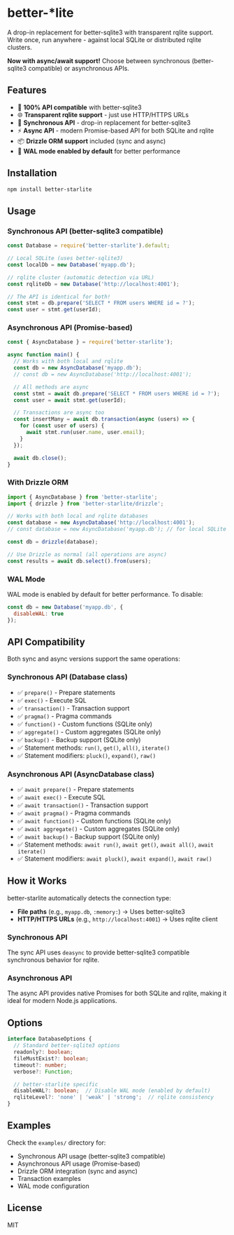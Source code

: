 # better-*lite

A drop-in replacement for better-sqlite3 with transparent rqlite support. Write once, run anywhere - against local SQLite or distributed rqlite clusters.

**Now with async/await support!** Choose between synchronous (better-sqlite3 compatible) or asynchronous APIs.

## Features

- 🎯 **100% API compatible** with better-sqlite3
- 🌐 **Transparent rqlite support** - just use HTTP/HTTPS URLs
- 🚀 **Synchronous API** - drop-in replacement for better-sqlite3
- ⚡ **Async API** - modern Promise-based API for both SQLite and rqlite
- 📦 **Drizzle ORM support** included (sync and async)
- 🔄 **WAL mode enabled by default** for better performance

## Installation

```bash
npm install better-starlite
```

## Usage

### Synchronous API (better-sqlite3 compatible)

```javascript
const Database = require('better-starlite').default;

// Local SQLite (uses better-sqlite3)
const localDb = new Database('myapp.db');

// rqlite cluster (automatic detection via URL)
const rqliteDb = new Database('http://localhost:4001');

// The API is identical for both!
const stmt = db.prepare('SELECT * FROM users WHERE id = ?');
const user = stmt.get(userId);
```

### Asynchronous API (Promise-based)

```javascript
const { AsyncDatabase } = require('better-starlite');

async function main() {
  // Works with both local and rqlite
  const db = new AsyncDatabase('myapp.db');
  // const db = new AsyncDatabase('http://localhost:4001');

  // All methods are async
  const stmt = await db.prepare('SELECT * FROM users WHERE id = ?');
  const user = await stmt.get(userId);

  // Transactions are async too
  const insertMany = await db.transaction(async (users) => {
    for (const user of users) {
      await stmt.run(user.name, user.email);
    }
  });

  await db.close();
}
```

### With Drizzle ORM

```typescript
import { AsyncDatabase } from 'better-starlite';
import { drizzle } from 'better-starlite/drizzle';

// Works with both local and rqlite databases
const database = new AsyncDatabase('http://localhost:4001');
// const database = new AsyncDatabase('myapp.db'); // for local SQLite

const db = drizzle(database);

// Use Drizzle as normal (all operations are async)
const results = await db.select().from(users);
```

### WAL Mode

WAL mode is enabled by default for better performance. To disable:

```javascript
const db = new Database('myapp.db', {
  disableWAL: true
});
```

## API Compatibility

Both sync and async versions support the same operations:

### Synchronous API (Database class)
- ✅ `prepare()` - Prepare statements
- ✅ `exec()` - Execute SQL
- ✅ `transaction()` - Transaction support
- ✅ `pragma()` - Pragma commands
- ✅ `function()` - Custom functions (SQLite only)
- ✅ `aggregate()` - Custom aggregates (SQLite only)
- ✅ `backup()` - Backup support (SQLite only)
- ✅ Statement methods: `run()`, `get()`, `all()`, `iterate()`
- ✅ Statement modifiers: `pluck()`, `expand()`, `raw()`

### Asynchronous API (AsyncDatabase class)
- ✅ `await prepare()` - Prepare statements
- ✅ `await exec()` - Execute SQL
- ✅ `await transaction()` - Transaction support
- ✅ `await pragma()` - Pragma commands
- ✅ `await function()` - Custom functions (SQLite only)
- ✅ `await aggregate()` - Custom aggregates (SQLite only)
- ✅ `await backup()` - Backup support (SQLite only)
- ✅ Statement methods: `await run()`, `await get()`, `await all()`, `await iterate()`
- ✅ Statement modifiers: `await pluck()`, `await expand()`, `await raw()`

## How it Works

better-starlite automatically detects the connection type:

- **File paths** (e.g., `myapp.db`, `:memory:`) → Uses better-sqlite3
- **HTTP/HTTPS URLs** (e.g., `http://localhost:4001`) → Uses rqlite client

### Synchronous API
The sync API uses `deasync` to provide better-sqlite3 compatible synchronous behavior for rqlite.

### Asynchronous API
The async API provides native Promises for both SQLite and rqlite, making it ideal for modern Node.js applications.

## Options

```typescript
interface DatabaseOptions {
  // Standard better-sqlite3 options
  readonly?: boolean;
  fileMustExist?: boolean;
  timeout?: number;
  verbose?: Function;

  // better-starlite specific
  disableWAL?: boolean;  // Disable WAL mode (enabled by default)
  rqliteLevel?: 'none' | 'weak' | 'strong';  // rqlite consistency
}
```

## Examples

Check the `examples/` directory for:
- Synchronous API usage (better-sqlite3 compatible)
- Asynchronous API usage (Promise-based)
- Drizzle ORM integration (sync and async)
- Transaction examples
- WAL mode configuration

## License

MIT
